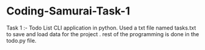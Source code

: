 # Coding-Samurai-Task-1

Task 1 :- Todo List CLI application in python.
Used a txt file named tasks.txt to save and load data for the project .
rest of the programming is done in the todo.py file.
